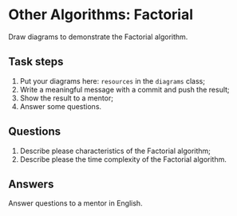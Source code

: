 # Other Algorithms: Factorial

Draw diagrams to demonstrate the Factorial algorithm.

## Task steps

1. Put your diagrams here: `resources` in the `diagrams` class;
2. Write a meaningful message with a commit and push the result;
3. Show the result to a mentor;
4. Answer some questions.

## Questions

1. Describe please characteristics of the Factorial algorithm;
2. Describe please the time complexity of the Factorial algorithm.

## Answers

Answer questions to a mentor in English.
